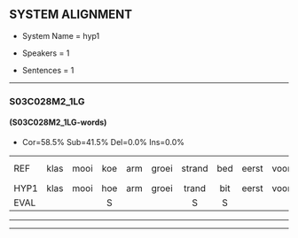
## SYSTEM ALIGNMENT

- System Name = hyp1

- Speakers = 1

- Sentences = 1

---

### S03C028M2_1LG

#### (S03C028M2_1LG-words)

- Cor=58.5%	Sub=41.5%	Del=0.0%	Ins=0.0%

|  |  |  |  |  |  |  |  |  |  |  |  |  |  |  |  |  |  |  |  |  |  |  |  |  |  |  |  |  |  |  |  |  |  |  |  |  |  |  |  |  |  |
|:--- |:---:|:---:|:---:|:---:|:---:|:---:|:---:|:---:|:---:|:---:|:---:|:---:|:---:|:---:|:---:|:---:|:---:|:---:|:---:|:---:|:---:|:---:|:---:|:---:|:---:|:---:|:---:|:---:|:---:|:---:|:---:|:---:|:---:|:---:|:---:|:---:|:---:|:---:|:---:|:---:|:---:|
| REF | klas | mooi | koe | arm | groei | strand | bed | eerst | voor | draai | sjaal | herfst | duur | straat | leeuw | clown | hoek | krant | hout | vriend | gauw | chips | *(groep) | groen | feest | reis | jas | huis | paard | vijf | muts | nieuw | kind | bang | oog | zacht | schoen | plas | neus | knoop | plank |
| HYP1 | klas | mooi | hoe | arm | groei | trand | bit | eerst | voor | traai | sial | herfst | duur | straat | leeuw | kluwn | hoek | krant | hout | vriend | gouw | chips | groep | groen | feest | res | jas | hes | paart | ff | muts | nieuw | kind | pin | och | zegt | schoon | plas | ders | knoop | plank |
| EVAL |  |  | S |  |  | S | S |  |  | S | S |  |  |  |  | S |  |  |  |  | S |  | S |  |  | S |  | S | S | S |  |  |  | S | S | S | S |  | S |  |  |
---

---
